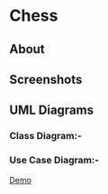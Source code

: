 # Chess
## About

## Screenshots

## UML Diagrams
### Class Diagram:- 
### Use Case Diagram:-
[Demo](https://github.com/ziad-ashraf7/Chess/blob/main/Chess/src/main/resources/Demo/Chess%20Demo.mp4)

